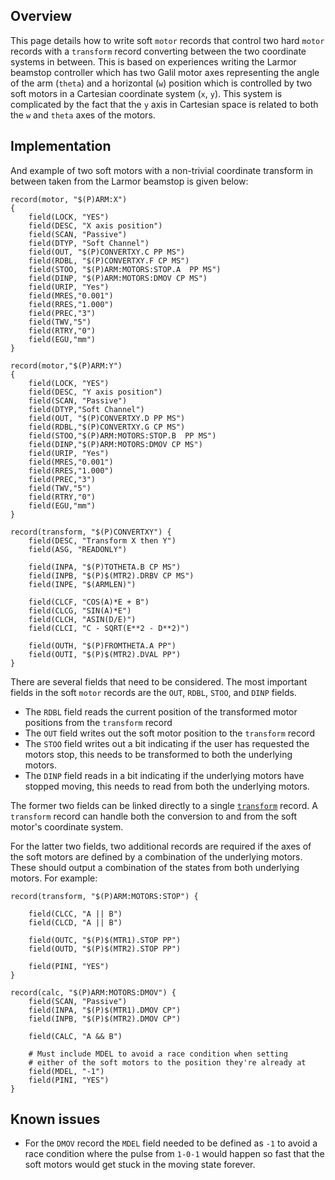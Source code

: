 ## Overview
This page details how to write soft `motor` records that control two hard `motor` records with a `transform` record converting between the two coordinate systems in between. This is based on experiences writing the Larmor beamstop controller which has two Galil motor axes representing the angle of the arm (`theta`) and a horizontal (`w`) position which is controlled by two soft motors in a Cartesian coordinate system (`x`, `y`). This system is complicated by the fact that the `y` axis in Cartesian space is related to both the `w` and `theta` axes of the motors.

## Implementation
And example of two soft motors with a non-trivial coordinate transform in between taken from the Larmor beamstop is given below:

```
record(motor, "$(P)ARM:X") 
{ 
    field(LOCK, "YES")
    field(DESC, "X axis position")
    field(SCAN, "Passive")
    field(DTYP, "Soft Channel") 
    field(OUT, "$(P)CONVERTXY.C PP MS") 
    field(RDBL, "$(P)CONVERTXY.F CP MS") 
    field(STOO, "$(P)ARM:MOTORS:STOP.A  PP MS") 
    field(DINP, "$(P)ARM:MOTORS:DMOV CP MS") 
    field(URIP, "Yes") 
    field(MRES,"0.001") 
    field(RRES,"1.000") 
    field(PREC,"3") 
    field(TWV,"5") 
    field(RTRY,"0") 
    field(EGU,"mm") 
}

record(motor,"$(P)ARM:Y") 
{ 
    field(LOCK, "YES")
    field(DESC, "Y axis position")
    field(SCAN, "Passive")
    field(DTYP,"Soft Channel") 
    field(OUT, "$(P)CONVERTXY.D PP MS") 
    field(RDBL,"$(P)CONVERTXY.G CP MS") 
    field(STOO,"$(P)ARM:MOTORS:STOP.B  PP MS") 
    field(DINP,"$(P)ARM:MOTORS:DMOV CP MS") 
    field(URIP, "Yes") 
    field(MRES,"0.001") 
    field(RRES,"1.000") 
    field(PREC,"3") 
    field(TWV,"5") 
    field(RTRY,"0") 
    field(EGU,"mm") 
}

record(transform, "$(P)CONVERTXY") {
	field(DESC, "Transform X then Y") 
    field(ASG, "READONLY")

    field(INPA, "$(P)TOTHETA.B CP MS")
    field(INPB, "$(P)$(MTR2).DRBV CP MS")
    field(INPE, "$(ARMLEN)")

    field(CLCF, "COS(A)*E + B")
    field(CLCG, "SIN(A)*E")
    field(CLCH, "ASIN(D/E)")
    field(CLCI, "C - SQRT(E**2 - D**2)")

    field(OUTH, "$(P)FROMTHETA.A PP")
    field(OUTI, "$(P)$(MTR2).DVAL PP")
}
```
There are several fields that need to be considered. The most important fields in the soft `motor` records are the `OUT`, `RDBL`, `STOO`, and `DINP` fields.
 - The `RDBL` field reads the current position of the transformed motor positions from the `transform` record
 - The `OUT` field writes out the soft motor position to the `transform` record
 - The `STOO` field writes out a bit indicating if the user has requested the motors stop, this needs to be transformed to both the underlying motors.
 - The `DINP` field reads in a bit indicating if the underlying motors have stopped moving, this needs to read from both the underlying motors.

The former two fields can be linked directly to a single [`transform`](https://wiki-ext.aps.anl.gov/epics/index.php/RRM_3-14_Transform) record. A `transform` record can handle both the conversion to and from the soft motor's coordinate system.

For the latter two fields, two additional records are required if the axes of the soft motors are defined by a combination of the underlying motors. These should output a combination of the states from both underlying motors. For example:
```
record(transform, "$(P)ARM:MOTORS:STOP") {
    
    field(CLCC, "A || B")
    field(CLCD, "A || B")

    field(OUTC, "$(P)$(MTR1).STOP PP")
    field(OUTD, "$(P)$(MTR2).STOP PP")

    field(PINI, "YES")
}

record(calc, "$(P)ARM:MOTORS:DMOV") {
    field(SCAN, "Passive")
    field(INPA, "$(P)$(MTR1).DMOV CP")
    field(INPB, "$(P)$(MTR2).DMOV CP")

    field(CALC, "A && B")

    # Must include MDEL to avoid a race condition when setting
    # either of the soft motors to the position they're already at
    field(MDEL, "-1") 
    field(PINI, "YES")
}
```

## Known issues
 - For the `DMOV` record the `MDEL` field needed to be defined as `-1` to avoid a race condition where the pulse from `1-0-1` would happen so fast that the soft motors would get stuck in the moving state forever.



